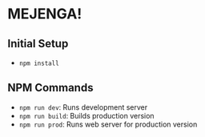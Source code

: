 # MEJENGA!

## Initial Setup

* `npm install`

## NPM Commands

* `npm run dev`: Runs development server
* `npm run build`: Builds production version
* `npm run prod`: Runs web server for production version